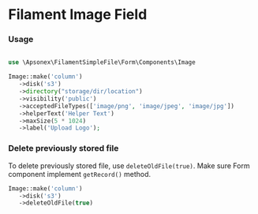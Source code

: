 # Filament Image Field
 
 ### Usage

 ```php

use \Apsonex\FilamentSimpleFile\Form\Components\Image

Image::make('column')
    ->disk('s3')
    ->directory("storage/dir/location")
    ->visibility('public')
    ->acceptedFileTypes(['image/png', 'image/jpeg', 'image/jpg'])
    ->helperText('Helper Text')
    ->maxSize(5 * 1024)
    ->label('Upload Logo');
 ```

 ### Delete previously stored file
To delete previously stored file, use `deleteOldFile(true)`. Make sure Form component implement `getRecord()` method.
 ```php
 Image::make('column')
    ->disk('s3')
    ->deleteOldFile(true)
 ```